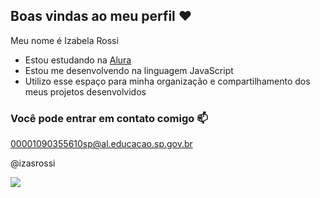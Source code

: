 ## Boas vindas ao meu perfil ❤️

Meu nome é Izabela Rossi

- Estou estudando na [Alura](https://www.alura.com.br)
- Estou me desenvolvendo na linguagem JavaScript
- Utilizo esse espaço para minha organização e compartilhamento dos meus projetos desenvolvidos

### Você pode entrar em contato comigo 📫

00001090355610sp@al.educacao.sp.gov.br

@izasrossi

![](https://media1.tenor.com/m/7U8nCAXwvoMAAAAd/blackpink-goodnight-blackpink-cute.gif)

